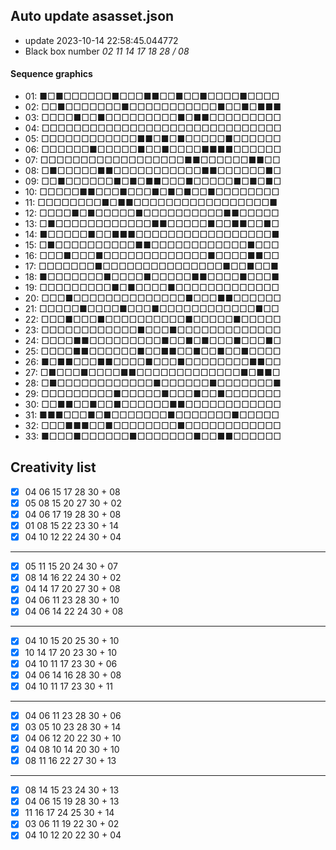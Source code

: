## Auto update asasset.json

* update 2023-10-14 22:58:45.044772
* Black box number _02 11 14 17 18 28 / 08_
#### Sequence graphics

* 01: ■□■□□□□□□■□□□■■□□■□□■□□□□■□□□□
* 02: □□■□□□□□□□■□□□□□□□□□□□■□□■□■■■
* 03: □□□□■□□■□□□□□□□□□■□■■□□□□□□□□□
* 04: □□□□□□□□□□□□□□□□□□□□□□□□□□□□□□
* 05: □□□□□□□□□□□□■■□■□■□□□□□■□□□□□□
* 06: □□□□□□■□□□□□■□□■□□□□■■■■□□□□□□
* 07: □□□□□□□□□□□□□□□□□□■■□□□□□□■■□□
* 08: □■□□□□□■■□□□□□□□□□□□■■□□□□□□■□
* 09: □□■□□□□□□■□■□■■□□□■□□□□□■□■□■□
* 10: □□□□□■■□□□■□□□■□■□■□□■□□□□□□□□
* 11: □□□□□□□□■□■■□□□□□□□□□□□□□□□□□■
* 12: □□□□■□■□□□□□■□□□□□□□□□□■■□□□□□
* 13: □■□□□□□□□□□□□□■■□□□□□■□□■■□□■□
* 14: ■□□□□□■□□■■■□□□□□□□□□□□□□□□□□■
* 15: □■□□□□□□□□□□■■□□□□□□□□□□□□■□□□
* 16: □□□■□□□■□□□□□□□□□□□□□■□□□□■■□□
* 17: □□□□□□□■□□□□□□□□□□□□□□□■□□■□□■
* 18: ■□□□□□□□■□□□□■□□□□□■■□□□□■□□□■
* 19: □□□□□□□□□■□■□□□□■□□□□□□□□□□□□□
* 20: □□□■□□□□□□□□□□□□□□■□□□■■□□□□□□
* 21: □□□□□■□□□□■□□□■□□□□□□□□□□□□■□□
* 22: □□□■□□□■□□□□□□□□□□■□□□□□■□□□□□
* 23: □□□□□□□□□□□□■□□□■□□□□□□□□□□□□□
* 24: □□□□■■□□□□□□□□□■□□■□■□□□■□□□■□
* 25: □□□□■■□□□□□□■□□■■□□■□□■□□■□□□□
* 26: ■□■■□□□■■□□□□■□□□■□□□□□□□□■■□□
* 27: □■□□□■□□□□■■□□□□□□□□□□□□□■□■■□
* 28: □■□□□□□□□□□□□□■□□□□□□■□□□□□□□■
* 29: □□□□□□□□□■□□□□□■□□□■□□■□□□□□□□
* 30: □□■■□□■□□■□□□□□□■■□□□□□□□□□□□□
* 31: ■■■□□□■□■□□□□□□□■□□□□□□□■□□□□□
* 32: □□□■■■□□■□□□□□□□□■□□□□□□□□□□□□
* 33: ■□□□■□□□□□□■□□□□□□□■□□■■□□□□□□
## Creativity list

- [x] 04 06 15 17 28 30 + 08
- [x] 05 08 15 20 27 30 + 02
- [x] 04 06 17 19 28 30 + 08
- [x] 01 08 15 22 23 30 + 14
- [x] 04 10 12 22 24 30 + 04
***
- [x] 05 11 15 20 24 30 + 07
- [x] 08 14 16 22 24 30 + 02
- [x] 04 14 17 20 27 30 + 08
- [x] 04 06 11 23 28 30 + 10
- [x] 04 06 14 22 24 30 + 08
***
- [x] 04 10 15 20 25 30 + 10
- [x] 10 14 17 20 23 30 + 10
- [x] 04 10 11 17 23 30 + 06
- [x] 04 06 14 16 28 30 + 08
- [x] 04 10 11 17 23 30 + 11
***
- [x] 04 06 11 23 28 30 + 06
- [x] 03 05 10 23 28 30 + 14
- [x] 04 06 12 20 22 30 + 10
- [x] 04 08 10 14 20 30 + 10
- [x] 08 11 16 22 27 30 + 13
***
- [x] 08 14 15 23 24 30 + 13
- [x] 04 06 15 19 28 30 + 13
- [x] 11 16 17 24 25 30 + 14
- [x] 03 06 11 19 22 30 + 02
- [x] 04 10 12 20 22 30 + 04
